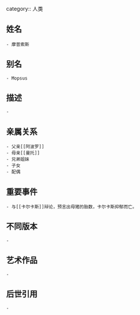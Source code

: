 category:: 人类
## 姓名
	- 摩普索斯
## 别名
	- Mopsus
## 描述
	-
## 亲属关系
	- 父亲[[阿波罗]]
	- 母亲[[曼托]]
	- 兄弟姐妹
	- 子女
	- 配偶
## 重要事件
	- 与[[卡尔卡斯]]辩论，预言出母猪的胎数，卡尔卡斯抑郁而亡。
## 不同版本
	-
## 艺术作品
	-
## 后世引用
	-
